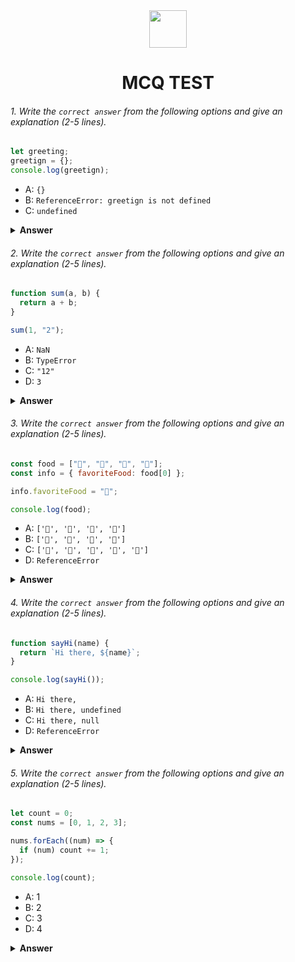 <div align="center">
  <img height="60" src="https://edurev.gumlet.io/AllImages/original/ApplicationImages/CourseImages/944e5d47-8c55-4a89-91e5-22ab5f2798fc_CI.png">
  <h1>MCQ TEST</h1>
</div>

###### 1. Write the `correct answer` from the following options and give an explanation (2-5 lines).

```javascript
let greeting;
greetign = {};
console.log(greetign);
```

- A: `{}`
- B: `ReferenceError: greetign is not defined`
- C: `undefined`

<details><summary><b>Answer</b></summary>
<p>

#### Answer: 

<i>B: ReferenceError: greetign is not defined

In the provided code, there is a typo. You declared the variable as greeting, but you attempted to assign an empty object to greetign. Due to this typo, JavaScript will throw a ReferenceError because greetign is not defined.</i>

</p>
</details>

###### 2. Write the `correct answer` from the following options and give an explanation (2-5 lines).

```javascript
function sum(a, b) {
  return a + b;
}

sum(1, "2");
```

- A: `NaN`
- B: `TypeError`
- C: `"12"`
- D: `3`

<details><summary><b>Answer</b></summary>
<p>

#### Answer: 

<i>C: `"12"`

In the given code, the sum function takes two parameters a and b and returns their sum. When you call sum(1, "2"), JavaScript will perform type coercion and convert the number 1 to a string to make the operation possible. Therefore, it concatenates the two strings, resulting in "12".</i>

</p>
</details>

###### 3. Write the `correct answer` from the following options and give an explanation (2-5 lines).

```javascript
const food = ["🍕", "🍫", "🥑", "🍔"];
const info = { favoriteFood: food[0] };

info.favoriteFood = "🍝";

console.log(food);
```

- A: `['🍕', '🍫', '🥑', '🍔']`
- B: `['🍝', '🍫', '🥑', '🍔']`
- C: `['🍝', '🍕', '🍫', '🥑', '🍔']`
- D: `ReferenceError`

<details><summary><b>Answer</b></summary>
<p>

#### Answer: 

<i>A: `["🍕", "🍫", "🥑", "🍔"]`
In this code, the info object is initially assigned the value { favoriteFood: "🍕" }, where "🍕" is the first element of the food array. However, in the next line, the favoriteFood property of the info object is reassigned to "🍝". This change does not affect the food array in any way, so the food array remains `["🍕", "🍫", "🥑", "🍔"]`.</i>

</p>
</details>

###### 4. Write the `correct answer` from the following options and give an explanation (2-5 lines).

```javascript
function sayHi(name) {
  return `Hi there, ${name}`;
}

console.log(sayHi());
```

- A: `Hi there,`
- B: `Hi there, undefined`
- C: `Hi there, null`
- D: `ReferenceError`

<details><summary><b>Answer</b></summary>
<p>

#### Answer: 

<i>B: `Hi there, undefined`

In the given code, the sayHi function expects a parameter name, but when you call sayHi() without providing an argument, it will use the default value of undefined for name. So, it will return "Hi there, undefined" when you log it to the console.</i>

</p>
</details>

###### 5. Write the `correct answer` from the following options and give an explanation (2-5 lines).

```javascript
let count = 0;
const nums = [0, 1, 2, 3];

nums.forEach((num) => {
  if (num) count += 1;
});

console.log(count);
```

- A: 1
- B: 2
- C: 3
- D: 4

<details><summary><b>Answer</b></summary>
<p>

#### Answer: 

<i> C: 3

In this code, the forEach loop iterates through the nums array and increments the count variable for each truthy value (a value not equal to 0). The nums array contains 4 elements (0, 1, 2, and 3), but only 3 of them (1, 2, and 3) are truthy, so the count variable ends up with a value of 3.</i>

</p>
</details>
